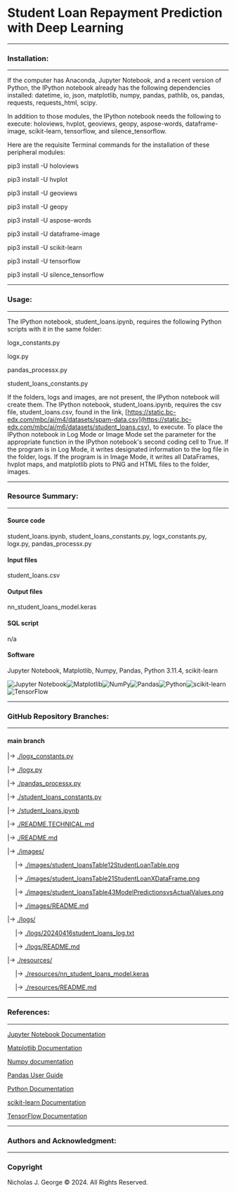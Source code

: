 # **Student Loan Repayment Prediction with Deep Learning**

----

### **Installation:**

----

If the computer has Anaconda, Jupyter Notebook, and a recent version of Python, the IPython notebook already has the following dependencies installed: datetime, io, json, matplotlib, numpy, pandas, pathlib, os, pandas, requests, requests_html, scipy.

In addition to those modules, the IPython notebook needs the following to execute: holoviews, hvplot, geoviews, geopy, aspose-words, dataframe-image, scikit-learn, tensorflow, and silence_tensorflow.

Here are the requisite Terminal commands for the installation of these peripheral modules:

pip3 install -U holoviews

pip3 install -U hvplot

pip3 install -U geoviews

pip3 install -U geopy

pip3 install -U aspose-words

pip3 install -U dataframe-image

pip3 install -U scikit-learn

pip3 install -U tensorflow

pip3 install -U silence_tensorflow

----

### **Usage:**

----

The IPython notebook, student_loans.ipynb, requires the following Python scripts with it in the same folder:

logx_constants.py

logx.py

pandas_processx.py

student_loans_constants.py

If the folders, logs and images, are not present, the IPython notebook will create them.  The IPython notebook, student_loans.ipynb, requires the csv file, student_loans.csv, found in the link, [https://static.bc-edx.com/mbc/ai/m4/datasets/spam-data.csv](https://static.bc-edx.com/mbc/ai/m6/datasets/student_loans.csv), to execute. To place the IPython notebook in Log Mode or Image Mode set the parameter for the appropriate function in the IPython notebook's second coding cell to True. If the program is in Log Mode, it writes designated information to the log file in the folder, logs. If the program is in Image Mode, it writes all DataFrames, hvplot maps, and matplotlib plots to PNG and HTML files to the folder, images.

----

### **Resource Summary:**

----

#### Source code

student_loans.ipynb, student_loans_constants.py, logx_constants.py, logx.py, pandas_processx.py

#### Input files

student_loans.csv

#### Output files

nn_student_loans_model.keras

#### SQL script

n/a

#### Software

Jupyter Notebook, Matplotlib, Numpy, Pandas, Python 3.11.4, scikit-learn

![Jupyter Notebook](https://img.shields.io/badge/jupyter-%23FA0F00.svg?style=for-the-badge&logo=jupyter&logoColor=white)![Matplotlib](https://img.shields.io/badge/Matplotlib-%23ffffff.svg?style=for-the-badge&logo=Matplotlib&logoColor=black)![NumPy](https://img.shields.io/badge/numpy-%23013243.svg?style=for-the-badge&logo=numpy&logoColor=white)![Pandas](https://img.shields.io/badge/pandas-%23150458.svg?style=for-the-badge&logo=pandas&logoColor=white)![Python](https://img.shields.io/badge/python-3670A0?style=for-the-badge&logo=python&logoColor=ffdd54)![scikit-learn](https://img.shields.io/badge/scikit--learn-%23F7931E.svg?style=for-the-badge&logo=scikit-learn&logoColor=white)![TensorFlow](https://img.shields.io/badge/TensorFlow-%23FF6F00.svg?style=for-the-badge&logo=TensorFlow&logoColor=white)

----

### **GitHub Repository Branches:**

----

#### main branch 

|&rarr; [./logx_constants.py](./logx_constants.py)

|&rarr; [./logx.py](./logx.py)

|&rarr; [./pandas_processx.py](./pandas_processx.py)

|&rarr; [./student_loans_constants.py](./student_loans_constants.py)

|&rarr; [./student_loans.ipynb](./student_loans.ipynb)

|&rarr; [./README.TECHNICAL.md](./README.TECHNICAL.md)

|&rarr; [./README.md](./README.md)

|&rarr; [./images/](./images/)

  &emsp; |&rarr; [./images/student_loansTable12StudentLoanTable.png](./images/student_loansTable12StudentLoanTable.png)
  
  &emsp; |&rarr; [./images/student_loansTable21StudentLoanXDataFrame.png](./images/student_loansTable21StudentLoanXDataFrame.png)

  &emsp; |&rarr; [./images/student_loansTable43ModelPredictionsvsActualValues.png](./images/student_loansTable43ModelPredictionsvsActualValues.png)

  &emsp; |&rarr; [./images/README.md](./images/README.md)
  
|&rarr; [./logs/](./logs/)

  &emsp; |&rarr; [./logs/20240416student_loans_log.txt](./logs/20240416student_loans_log.txt)

  &emsp; |&rarr; [./logs/README.md](./logs/README.md)

|&rarr; [./resources/](./resources/)

  &emsp; |&rarr; [./resources/nn_student_loans_model.keras](./resources/nn_student_loans_model.keras)

  &emsp; |&rarr; [./resources/README.md](./resources/README.md)

----

### **References:**

----

[Jupyter Notebook Documentation](https://jupyter-notebook.readthedocs.io/en/stable/)

[Matplotlib Documentation](https://matplotlib.org/stable/index.html)

[Numpy documentation](https://numpy.org/doc/1.26/)

[Pandas User Guide](https://pandas.pydata.org/docs/user_guide/index.html)

[Python Documentation](https://docs.python.org/3/contents.html)

[scikit-learn Documentation](https://scikit-learn.org/stable/)

[TensorFlow Documentation](https://www.tensorflow.org/guide)

----

### **Authors and Acknowledgment:**

----

### Copyright

Nicholas J. George © 2024. All Rights Reserved.
